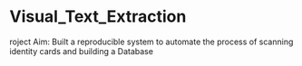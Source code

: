 # Visual_Text_Extraction
roject Aim: Built a  reproducible system to automate the process of scanning identity cards and building a Database 
